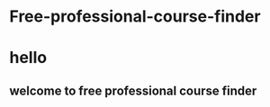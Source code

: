 # Free-professional-course-finder


<h1>hello</h1>
<h2>welcome to free professional course finder</h2>
<style>color:blue
</style>